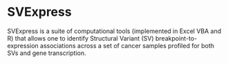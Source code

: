 # SVExpress
SVExpress is a suite of computational tools (implemented in Excel VBA and R) that allows one to identify Structural Variant (SV) breakpoint-to-expression associations across a set of cancer samples profiled for both SVs and gene transcription.
